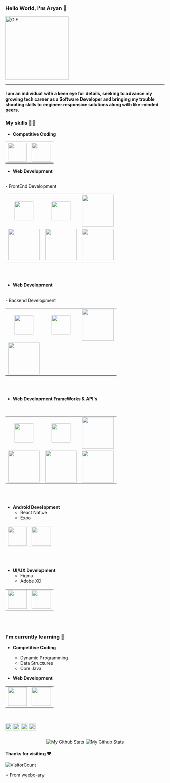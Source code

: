 ### Hello World, I'm Aryan :white_heart:
<img alt="GIF" src="https://i.pinimg.com/originals/7e/5c/07/7e5c0701fba480e5c59ccf400ea18e55.gif" width = 200/>

-----
#### I am an individual with a keen eye for details, seeking to advance my growing tech career as a Software Developer and bringing my trouble shooting skills to engineer responsive solutions along with like-minded peers.

### My skills :man_technologist:
- **Competitive Coding**
<table>
<tbody>
 <tr>
<td align="center" width="50%">
<img height=60px src="https://www.vectorlogo.zone/logos/python/python-ar21.svg"> 
</td>

<td align="center" width="50%">
<img height=60px src="https://img.favpng.com/8/18/6/c-programming-language-logo-computer-programming-png-favpng-mpuXd11Ye3fT7N8FTMjb7FHQy.jpg"> 
</td>
</tr>
</tbody>
</table>

- **Web Development**
 <br>
- FrontEnd Development
 <br>
<table>
<tbody>
 <tr>
<td align="center" width="33%">
<img height=60px src="https://cdn.dribbble.com/users/783/screenshots/104300/shot_1295820312.gif?compress=1&resize=400x300"> 
</td>

<td align="center" width="33%">
<img height=60px src="https://upload.wikimedia.org/wikipedia/commons/thumb/d/d5/CSS3_logo_and_wordmark.svg/1200px-CSS3_logo_and_wordmark.svg.png"> 
</td>

<td align="center" width="33%">
<img height=100px src="https://i.pinimg.com/originals/b5/a6/27/b5a627fc267dc2e1bc7c7b3e8b181cfc.gif"> 
</td>

</td>

</tr>


<td align="center" width="33%">
<img height=100px src="https://cdn.dribbble.com/users/2442115/screenshots/8699490/media/48bbda278683c7879bebd57f0e2f9271.gif"> 
 
<td align="center" width="33%">
<img height=100px src="https://thumbs.gfycat.com/PinkPiercingBull-size_restricted.gif"> 
</td>

<td align="center" width="33%">
<img height=100px src="https://raw.githubusercontent.com/vaskevich/serverless-next.js/HEAD/logo.gif"> 
</td>
<tr>
 
 </tr>
</tbody>
</table>

<br><br>

- **Web Development**
 <br>
- Backend Development
 <br>
<table>
<tbody>
 <tr>
<td align="center" width="33%">
<img height=60px src="https://cdn.dribbble.com/users/776867/screenshots/6179644/mongogooo.gif"> 
</td>

<td align="center" width="33%">
<img height=60px src="https://onepatch.com/wp-content/uploads/2020/03/NODEJS_CIRCLE.gif"> 
</td>

<td align="center" width="33%">
<img height=100px src="https://logos-download.com/wp-content/uploads/2016/05/MySQL_logo_logotype.png"> 
</td>

</td>

</tr>


<td align="center" width="33%">
<img height=100px src="https://onepatch.com/wp-content/uploads/2020/03/PHP_CIRCLES_EW.gif"> 
<tr>
 
 </tr>
</tbody>
</table>

<br><br>

- **Web Development FrameWorks & API's**
 <br>
<table>
<tbody>
 <tr>
<td align="center" width="33%">
<img height=60px src="https://miro.medium.com/max/6668/1*XP-mZOrIqX7OsFInN2ngRQ.png"> 
</td>

<td align="center" width="33%">
<img height=60px src="https://www.markusantonwolf.com/media/pages/blog/tailwind-css/265298487-1596675041/tailwind-css-logo.svg"> 
</td>

<td align="center" width="33%">
<img height=100px src="https://www.drupal.org/files/project-images/bootstrap-stack.png"> 
</td>

</td>

</tr>


<td align="center" width="33%">
<img height=100px src="http://ww1.prweb.com/prfiles/2017/04/12/15013279/200x200_360%20logo.png"> 
 
<td align="center" width="33%">
<img height=100px src="https://icons.iconarchive.com/icons/papirus-team/papirus-apps/512/insomnia-icon.png"> 
</td>

<td align="center" width="33%">
<img height=100px src="https://upload.wikimedia.org/wikipedia/commons/thumb/8/8e/Nextjs-logo.svg/800px-Nextjs-logo.svg.png"> 
</td>
<tr>
 
 </tr>
</tbody>
</table>

<br><br>

- **Android Development**
  - React Native 
  - Expo
 <table>
<tbody>
 <tr>
<td align="center" width="50%">
<img height=60px src="https://lh3.googleusercontent.com/proxy/TOEKLnTjEvGW9Yy8wKyH3rh7DCoIUSCjBZXLc2rAQKSixOwJVk-rZx2w7P1TksgVpXryv_OM_Gh7E3GHY7dtUFeJtJFu"> 
</td>

<td align="center" width="50%">
<img height=60px src="https://docs.expo.io/static/images/og.png"> 
</td>
</tr>
</tbody>
</table>

<br><br>

- **UI/UX Development**
  - Figma
  - Adobe XD
 <table>
<tbody>
 <tr>
<td align="center" width="50%">
<img height=60px src="https://cdn.dribbble.com/users/2653319/screenshots/6813714/figma_logo_animation.gif"> 
</td>

<td align="center" width="50%">
<img height=60px src="https://upload.wikimedia.org/wikipedia/commons/thumb/c/c2/Adobe_XD_CC_icon.svg/1200px-Adobe_XD_CC_icon.svg.png"> 
</td>
</tr>
</tbody>
</table>

<br><br>

### I'm currently learning :open_book:
- **Competitive Coding**
    - Dynamic Programming
    - Data Structures 
    - Core Java
    
- **Web Development**
<table>
<tbody>
 <tr>
<td align="center" width="50%">
<img height=60px src="https://bgasparotto.com/wp-content/uploads/2017/12/spring-boot-logo.png"> 
</td>
<td align="center" width="50%">
<img height=60px src="https://user-images.githubusercontent.com/1560278/27637937-cb4b9b24-5c11-11e7-949b-15c1e4cdb53c.gif"> 
</td>
</tr>
</tbody>
</table>

<br> <br>
 <a href="https://twitter.com/AryanBh10538903?s=09">
  <img align="left" alt="Shreya's Twitter" width="22px" src="https://cdn.jsdelivr.net/npm/simple-icons@v3/icons/twitter.svg" />
</a>
<a href="https://www.linkedin.com/in/aryan-bhardwaj-7b0486176/">
  <img align="left" alt="Shreya's LinkedIn" width="22px" src="https://cdn.jsdelivr.net/npm/simple-icons@v3/icons/linkedin.svg" />
</a>
<a href="https://github.com/weebo-ary">
  <img align="left" alt="Shreya's Github" width="22px" src="https://cdn.jsdelivr.net/npm/simple-icons@v3/icons/github.svg" />
</a>
<a href="https://dribbble.com/Desgen">
  <img align="left" alt="Shreya's Facebook" width="22px" src="https://cdn.jsdelivr.net/npm/simple-icons@v3/icons/dribbble.svg" />
</a>
<br><br>

<p align="center">
<img align="center" src="https://github-readme-stats.vercel.app/api/top-langs/?username=weebo-ary&layout=compact&theme=radical" alt="My Github Stats">
<img align="center" src="https://github-readme-stats.vercel.app/api?username=weebo-ary&&show_icons=true&theme=radical&count_private=true&include_all_commits=true" alt="My Github Stats">
</p>

#### Thanks for visiting :heart:
![VisitorCount](https://profile-counter.glitch.me/weebo-ary/count.svg)

⭐️ From [weebo-ary](https://github.com/weebo-ary)


